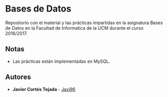 # Bases de Datos
Repositorio con el material y las prácticas impartidas en la asignatura Bases de Datos en la Facultad de Informatica de la UCM durante el curso 2016/2017.

## Notas
+ Las prácticas están implementadas en MySQL.

## Autores
* **Javier Cortés Tejada** - [Javi96](https://github.com/Javi96)

